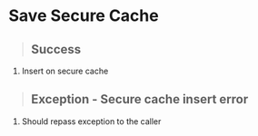 # Save Secure Cache

> ## Success 
1. Insert on secure cache

> ## Exception - Secure cache insert error
1. Should repass exception to the caller
